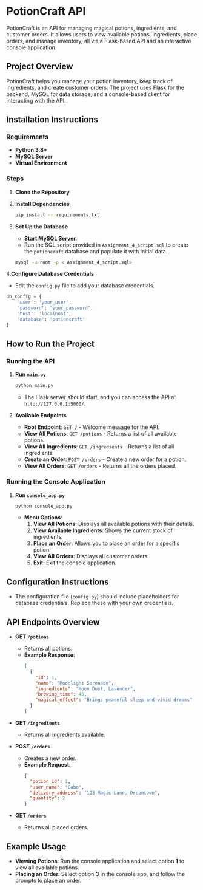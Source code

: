 # PotionCraft API

PotionCraft is an API for managing magical potions, ingredients, and customer orders. It allows users to view available potions, ingredients, place orders, and manage inventory, all via a Flask-based API and an interactive console application.

## **Project Overview**
PotionCraft helps you manage your potion inventory, keep track of ingredients, and create customer orders. The project uses Flask for the backend, MySQL for data storage, and a console-based client for interacting with the API.

## **Installation Instructions**

### **Requirements**
- **Python 3.8+**
- **MySQL Server**
- **Virtual Environment** 

### **Steps**

1. **Clone the Repository**

2. **Install Dependencies**
   ```sh
   pip install -r requirements.txt
   ```

3. **Set Up the Database**
   - **Start MySQL Server**.
   - Run the SQL script provided in `Assignment_4_script.sql` to create the `potioncraft` database and populate it with initial data.
   
   ```sh
   mysql -u root -p < Assignment_4_script.sql>
   ```

4.**Configure Database Credentials**
   - Edit the `config.py` file to add your database credentials.
   
   ```python
   db_config = {
       'user': 'your_user',
       'password': 'your_password',
       'host': 'localhost',
       'database': 'potioncraft'
   }
   ```

## **How to Run the Project**

### **Running the API**

1. **Run `main.py`**
   ```sh
   python main.py
   ```
   - The Flask server should start, and you can access the API at `http://127.0.0.1:5000/`.


2. **Available Endpoints**
   - **Root Endpoint**: `GET /` - Welcome message for the API.
   - **View All Potions**: `GET /potions` - Returns a list of all available potions.
   - **View All Ingredients**: `GET /ingredients` - Returns a list of all ingredients.
   - **Create an Order**: `POST /orders` - Create a new order for a potion.
   - **View All Orders**: `GET /orders` - Returns all the orders placed.

### **Running the Console Application**
1. **Run `console_app.py`**
   ```sh
   python console_app.py
   ```
   - **Menu Options**:
     1. **View All Potions**: Displays all available potions with their details.
     2. **View Available Ingredients**: Shows the current stock of ingredients.
     3. **Place an Order**: Allows you to place an order for a specific potion.
     4. **View All Orders**: Displays all customer orders.
     5. **Exit**: Exit the console application.

## **Configuration Instructions**

- The configuration file (`config.py`) should include placeholders for database credentials. Replace these with your own credentials.


## **API Endpoints Overview**

- **GET `/potions`**
  - Returns all potions.
  - **Example Response**:
    ```json
    [
      {
        "id": 1,
        "name": "Moonlight Serenade",
        "ingredients": "Moon Dust, Lavender",
        "brewing_time": 45,
        "magical_effect": "Brings peaceful sleep and vivid dreams"
      }
    ]
    ```

- **GET `/ingredients`**
  - Returns all ingredients available.

- **POST `/orders`**
  - Creates a new order.
  - **Example Request**:
    ```json
    {
      "potion_id": 1,
      "user_name": "Gabo",
      "delivery_address": "123 Magic Lane, Dreamtown",
      "quantity": 2
    }
    ```

- **GET `/orders`**
  - Returns all placed orders.

## **Example Usage**

- **Viewing Potions**: Run the console application and select option **1** to view all available potions.
- **Placing an Order**: Select option **3** in the console app, and follow the prompts to place an order.
